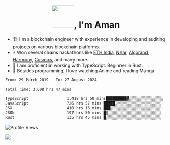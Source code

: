 <h1 align="center"><img src="https://media2.giphy.com/media/v1.Y2lkPTc5MGI3NjExZmx5c2N1N2lkbjg5NnI3ajI2ZXhxZ24yZ3cxcmJibTZrMWZkbjlxaSZlcD12MV9pbnRlcm5hbF9naWZfYnlfaWQmY3Q9Zw/AFdcYElkoNAUE/giphy.webp" width="70">, I'm Aman</h1>

- 🏗️ I'm a blockchain engineer with experience in developing and auditing projects on various blockchain platforms.
- ⚡ Won several chains hackathons like [ETH India](https://devfolio.co/projects/hivm-hybrid-intent-virtual-machine-3ba1), [Near](https://medium.com/encode-club/encode-x-near-hackathon-finale-prizewinners-and-summary-fcf6e409ab07), [Algorand](https://algorand-innovate.hackerearth.com), [Harmony](https://medium.com/harmony-one/winners-of-the-hack-the-horizon-hackathon-ae04f95b71ab), [Cosmos](https://www.hackerearth.com/challenges/hackathon/hackatom-india/), and many more.
- 🌊 I am proficient in working with TypeScript. Beginner in Rust.
- 🍣 Besides programming, I love watching Anime and reading Manga.

<!--START_SECTION:waka-->

```txt
From: 29 March 2019 - To: 27 August 2024

Total Time: 3,608 hrs 47 mins

TypeScript                 1,418 hrs 50 mins█████████▓░░░░░░░░░░░░░░░   39.32 %
JavaScript                 726 hrs 57 mins █████░░░░░░░░░░░░░░░░░░░░   20.14 %
JSX                        410 hrs 16 mins ███░░░░░░░░░░░░░░░░░░░░░░   11.37 %
JSON                       197 hrs 50 mins █▒░░░░░░░░░░░░░░░░░░░░░░░   05.48 %
Rust                       135 hrs 45 mins █░░░░░░░░░░░░░░░░░░░░░░░░   03.76 %
```

<!--END_SECTION:waka-->

![Profile Views](https://komarev.com/ghpvc/?username=amanraj1608&label=Profile%20views&color=0e75b6&style=flat-square)

![](https://hit.yhype.me/github/profile?user_id=42104907)
